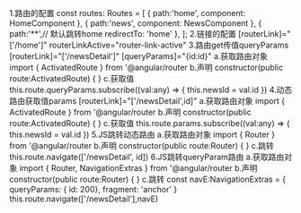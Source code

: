 1.路由的配置
const routes: Routes = [
  {
    path:'home',
    component: HomeComponent
  },
  {
    path:'news',
    component: NewsComponent
  },
  {
    path:'**',//  默认跳转home
    redirectTo: 'home'
  },
];
2.链接的配置
 [routerLink]="['/home']" routerLinkActive="router-link-active" 
3.路由get传值queryParams
  [routerLink]="['/newsDetail']" [queryParams]="{id:id}"
  a.获取路由对象
    import { ActivatedRoute } from '@angular/router
  b.声明
    constructor(public route:ActivatedRoute) { }
  c.获取值
    this.route.queryParams.subscribe((val:any) => {
      this.newsId = val.id
    })
4.动态路由获取值params
 [routerLink]="['/newsDetail',id]"
  a.获取路由对象
    import { ActivatedRoute } from '@angular/router
  b.声明
    constructor(public route:ActivatedRoute) { }
  c.获取值
    this.route.params.subscribe((val:any) => {
      this.newsId = val.id
    })
5.JS跳转动态路由
  a.获取路由对象
    import { Router } from '@angular/router
  b.声明
    constructor(public route:Router) { }
  c.跳转
    this.route.navigate(['/newsDetail', id])
6.JS跳转queryParam路由
  a.获取路由对象
    import { Router, NavigationExtras } from '@angular/router
  b.声明
    constructor(public route:Router) { }
  c.跳转
    const navE:NavigationExtras = {
      queryParams: { id: 200},
      fragment: 'anchor'
    }
    this.route.navigate(['/newsDetail'],navE)

